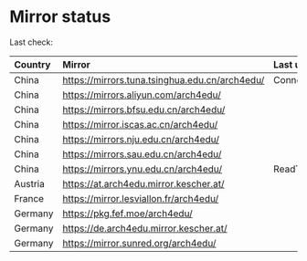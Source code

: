 <script src="./time.js"></script>
# Mirror status
Last check: <script type="text/javascript">localize(1687425406.1859777);</script>

|Country|Mirror|Last update|
|:------|:-----|:----------|
|China|https://mirrors.tuna.tsinghua.edu.cn/arch4edu/|ConnectTimeout|
|China|https://mirrors.aliyun.com/arch4edu/|<script type="text/javascript">localize(1687329089);</script>|
|China|https://mirrors.bfsu.edu.cn/arch4edu/|<script type="text/javascript">localize(1687372257);</script>|
|China|https://mirror.iscas.ac.cn/arch4edu/|<script type="text/javascript">localize(1687372257);</script>|
|China|https://mirrors.nju.edu.cn/arch4edu/|<script type="text/javascript">localize(1687372257);</script>|
|China|https://mirrors.sau.edu.cn/arch4edu/|<script type="text/javascript">localize(1673850842);</script>|
|China|https://mirrors.ynu.edu.cn/arch4edu/|ReadTimeout|
|Austria|https://at.arch4edu.mirror.kescher.at/|<script type="text/javascript">localize(1687372257);</script>|
|France|https://mirror.lesviallon.fr/arch4edu/|<script type="text/javascript">localize(1687372257);</script>|
|Germany|https://pkg.fef.moe/arch4edu/|<script type="text/javascript">localize(1687372257);</script>|
|Germany|https://de.arch4edu.mirror.kescher.at/|<script type="text/javascript">localize(1687372257);</script>|
|Germany|https://mirror.sunred.org/arch4edu/|<script type="text/javascript">localize(1687372257);</script>|

<script src="./tablefilter/tablefilter.js"></script>
<script src="./table.js"></script>